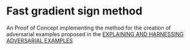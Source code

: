 # Fast gradient sign method

An Proof of Concept implementing the method for the creation of adversarial examples proposed in the [EXPLAINING AND HARNESSING ADVERSARIAL EXAMPLES](https://arxiv.org/pdf/1412.6572.pdf)
